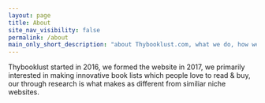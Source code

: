 ```yaml
---
layout: page
title: About
site_nav_visibility: false
permalink: /about
main_only_short_description: "about Thybooklust.com, what we do, how we roll"
---
```

Thybooklust started in 2016, we formed the website in 2017, we primarily interested in making innovative book lists which people love to read & buy, our through research is what makes as different from similiar niche websites.

